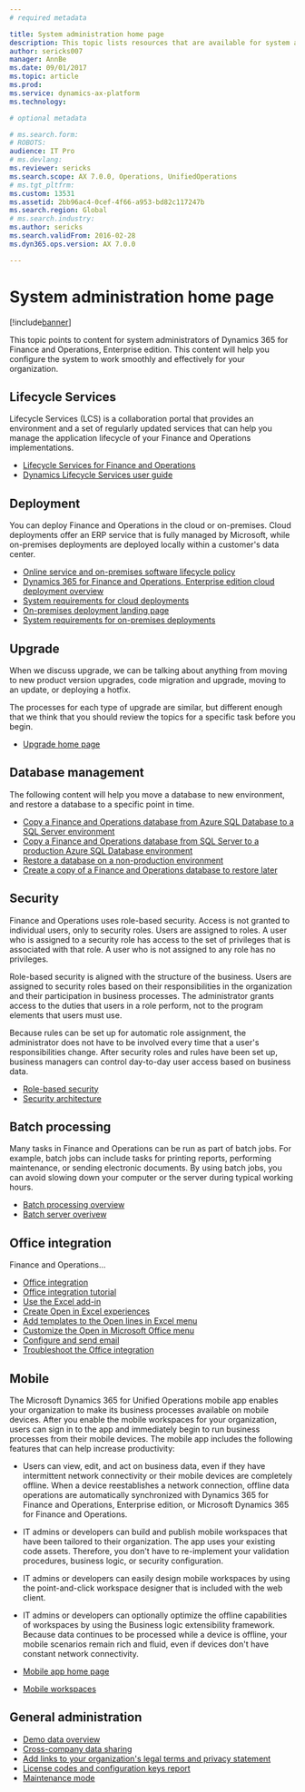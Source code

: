 ```yaml
---
# required metadata

title: System administration home page
description: This topic lists resources that are available for system administrators.
author: sericks007
manager: AnnBe
ms.date: 09/01/2017
ms.topic: article
ms.prod: 
ms.service: dynamics-ax-platform
ms.technology: 

# optional metadata

# ms.search.form: 
# ROBOTS: 
audience: IT Pro
# ms.devlang: 
ms.reviewer: sericks
ms.search.scope: AX 7.0.0, Operations, UnifiedOperations
# ms.tgt_pltfrm: 
ms.custom: 13531
ms.assetid: 2bb96ac4-0cef-4f66-a953-bd82c117247b
ms.search.region: Global
# ms.search.industry: 
ms.author: sericks
ms.search.validFrom: 2016-02-28
ms.dyn365.ops.version: AX 7.0.0

---
```


# System administration home page

[!include[banner](../includes/banner.md)]


This topic points to content for system administrators of Dynamics 365 for Finance and Operations, Enterprise edition. This content will help you configure the system to work smoothly and effectively for your organization.

Lifecycle Services
------------------
Lifecycle Services (LCS) is a collaboration portal that provides an environment and a set of regularly updated services that can help you manage the application lifecycle of your Finance and Operations implementations.

- [Lifecycle Services for Finance and Operations](../lifecycle-services/lcs.md)
- [Dynamics Lifecycle Services user guide](../lifecycle-services/lcs-user-guide.md)

## Deployment
You can deploy Finance and Operations in the cloud or on-premises. Cloud deployments offer an ERP service that is fully managed by Microsoft, while on-premises deployments are deployed locally within a customer's data center.

-   [Online service and on-premises software lifecycle policy](../migration-upgrade/versions-update-policy.md)
- [Dynamics 365 for Finance and Operations, Enterprise edition cloud deployment overview](../deployment/cloud-deployment-overview.md)
-   [System requirements for cloud deployments](../get-started/system-requirements.md)
- [On-premises deployment landing page](/deployment/on-premises-deployment-landing-page.md)
- [System requirements for on-premises deployments](../get-started/system-requirements-on-prem.md)


## Upgrade
When we discuss upgrade, we can be talking about anything from moving to new product version upgrades, code migration and upgrade, moving to an update, or deploying a hotfix.

The processes for each type of upgrade are similar, but different enough that we think that you should review the topics for a specific task before you begin.  

- [Upgrade home page](../migration-upgrade/upgrade-home-page.md)


## Database management
The following content will help you move a database to new environment, and restore a database to a specific point in time.

-   [Copy a Finance and Operations database from Azure SQL Database to a SQL Server environment](../database/copy-database-from-azure-sql-to-sql-server.md)
-   [Copy a Finance and Operations database from SQL Server to a production Azure SQL Database environment](../database/copy-database-from-sql-server-to-azure-sql.md)
-   [Restore a database on a non-production environment](../database/request-point-in-time-restore.md)
-   [Create a copy of a Finance and Operations database to restore later](../database/copy-operations-database.md)

## Security
Finance and Operations uses role-based security. Access is not granted to individual users, only to security roles. Users are assigned to roles. A user who is assigned to a security role has access to the set of privileges that is associated with that role. A user who is not assigned to any role has no privileges.

Role-based security is aligned with the structure of the business. Users are assigned to security roles based on their responsibilities in the organization and their participation in business processes. The administrator grants access to the duties that users in a role perform, not to the program elements that users must use.

Because rules can be set up for automatic role assignment, the administrator does not have to be involved every time that a user's responsibilities change. After security roles and rules have been set up, business managers can control day-to-day user access based on business data.

-   [Role-based security](role-based-security.md)
-   [Security architecture](security-architecture.md)

## Batch processing
Many tasks in Finance and Operations can be run as part of batch jobs. For example, batch jobs can include tasks for printing reports, performing maintenance, or sending electronic documents. By using batch jobs, you can avoid slowing down your computer or the server during typical working hours. 

- [Batch processing overview](batch-processing-overview.md)
- [Batch server overivew](batch-server-overview.md)

## Office integration
Finance and Operations...

- [Office integration](../office-integration/office-integration.md)
- [Office integration tutorial](../office-integration/office-integration-tutorial.md)
- [Use the Excel add-in](../office-integration/use-excel-add-in.md)
- [Create Open in Excel experiences](../office-integration/office-integration-edit-excel.md)
- [Add templates to the Open lines in Excel menu](../user-interface/add-templates-open-lines-excel-menu.md)
- [Customize the Open in Microsoft Office menu](../office-integration/customize-open-office-menu.md)
- [Configure and send email](/dynamics365/unified-operations/fin-and-ops/organization-administration/configure-email)
- [Troubleshoot the Office integration](../office-integration/office-integration-troubleshooting.md)


## Mobile
The Microsoft Dynamics 365 for Unified Operations mobile app enables your organization to make its business processes available on mobile devices. After you enable the mobile workspaces for your organization, users can sign in to the app and immediately begin to run business processes from their mobile devices. The mobile app includes the following features that can help increase productivity:

- Users can view, edit, and act on business data, even if they have intermittent network connectivity or their mobile devices are completely offline. When a device reestablishes a network connection, offline data operations are automatically synchronized with Dynamics 365 for Finance and Operations, Enterprise edition, or Microsoft Dynamics 365 for Finance and Operations.
- IT admins or developers can build and publish mobile workspaces that have been tailored to their organization. The app uses your existing code assets. Therefore, you don't have to re-implement your validation procedures, business logic, or security configuration.
- IT admins or developers can easily design mobile workspaces by using the point-and-click workspace designer that is included with the web client.
- IT admins or developers can optionally optimize the offline capabilities of workspaces by using the Business logic extensibility framework. Because data continues to be processed while a device is offline, your mobile scenarios remain rich and fluid, even if devices don't have constant network connectivity.

- [Mobile app home page](../mobile-apps/Mobile-app-home-page.md)
- [Mobile workspaces](../mobile-apps/mobile-workspaces-released.md)


## General administration
-   [Demo data overview](../get-started/demo-data.md)
-   [Cross-company data sharing](../sysadmin/cross-company-data-sharing.md)
- [Add links to your organization's legal terms and privacy statement](legal-terms-privacy-statement.md)
- [License codes and configuration keys report](license-codes-configuration-keys-report.md)
-   [Maintenance mode](maintenance-mode.md)




